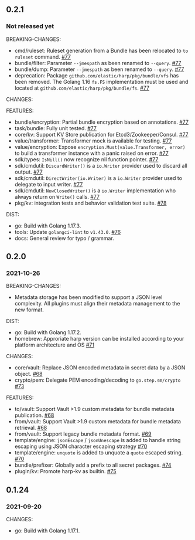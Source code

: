 ## 0.2.1

### Not released yet

BREAKING-CHANGES:

* cmd/ruleset: Ruleset generation from a Bundle has been relocated to `to ruleset` command. [#77](https://github.com/elastic/harp/pull/77)
* bundle/filter: Parameter `--jmespath` as been renamed to `--query`. [#77](https://github.com/elastic/harp/pull/77)
* bundle/dump: Parameter `--jmespath` as been renamed to `--query`. [#77](https://github.com/elastic/harp/pull/77)
* deprecation: Package `github.com/elastic/harp/pkg/bundle/vfs` has been removed. The Golang 1.16 `fs.FS` implementation must be used and located at `github.com/elastic/harp/pkg/bundle/fs`. [#77](https://github.com/elastic/harp/pull/77)

CHANGES:

FEATURES:

* bundle/encryption: Partial bundle encryption based on annotations. [#77](https://github.com/elastic/harp/pull/77)
* task/bundle: Fully unit tested. [#77](https://github.com/elastic/harp/pull/77)
* core/kv: Support KV Store publication for Etcd3/Zookeeper/Consul. [#77](https://github.com/elastic/harp/pull/77)
* value/transformer: Transformer mock is available for testing. [#77](https://github.com/elastic/harp/pull/77)
* value/encryption: Expose `encryption.Must(value.Transformer, error)` to build a transformer instance with a panic raised on error. [#77](https://github.com/elastic/harp/pull/77)
* sdk/types: `IsNill()` now recognize nil function pointer. [#77](https://github.com/elastic/harp/pull/77)
* sdk/cmdutil: `DiscardWriter()` is a `io.Writer` provider used to discard all output. [#77](https://github.com/elastic/harp/pull/77)
* sdk/cmdutil: `DirectWriter(io.Writer)` is a `io.Writer` provider used to delegate to input writer. [#77](https://github.com/elastic/harp/pull/77)
* sdk/cmdutil: `NewClosedWriter()` is a `io.Writer` implementation who always return on `Write()` calls. [#77](https://github.com/elastic/harp/pull/77)
* pkg/kv: integration tests and behavior validation test suite. [#78](https://github.com/elastic/harp/pull/78)

DIST:

* go: Build with Golang 1.17.3.
* tools: Update `golangci-lint` to `v1.43.0`. [#76](https://github.com/elastic/harp/pull/76)
* docs: General review for typo / grammar.

## 0.2.0

### 2021-10-26

BREAKING-CHANGES:

* Metadata storage has been modified to support a JSON level complexity. All plugins must align their metadata management to the new format.

DIST:

* go: Build with Golang 1.17.2.
* homebrew: Approriate harp version can be installed according to your platform architecture and OS [#71](https://github.com/elastic/harp/pull/71)

CHANGES:

* core/vault: Replace JSON encoded metadata in secret data by a JSON object. [#68](https://github.com/elastic/harp/pull/68)
* crypto/pem: Delegate PEM encoding/decoding to `go.step.sm/crypto` [#73](https://github.com/elastic/harp/pull/73)

FEATURES:

* to/vault: Support Vault >1.9 custom metadata for bundle metadata publication. [#68](https://github.com/elastic/harp/pull/68)
* from/vault: Support Vault >1.9 custom metadata for bundle metadata retrieval. [#68](https://github.com/elastic/harp/pull/68)
* from/vault: Support legacy bundle metadata format. [#69](https://github.com/elastic/harp/pull/69)
* template/engine: `jsonEscape` / `jsonUnescape` is added to handle string escaping using JSON character escaping strategy [#70](https://github.com/elastic/harp/pull/70)
* template/engine: `unquote` is added to unquote a `quote` escaped string. [#70](https://github.com/elastic/harp/pull/70)
* bundle/prefixer: Globally add a prefix to all secret packages. [#74](https://github.com/elastic/harp/pull/74)
* plugin/kv: Promote harp-kv as builtin. [#75](https://github.com/elastic/harp/pull/75)

## 0.1.24

### 2021-09-20

CHANGES:

* go: Build with Golang 1.17.1.
